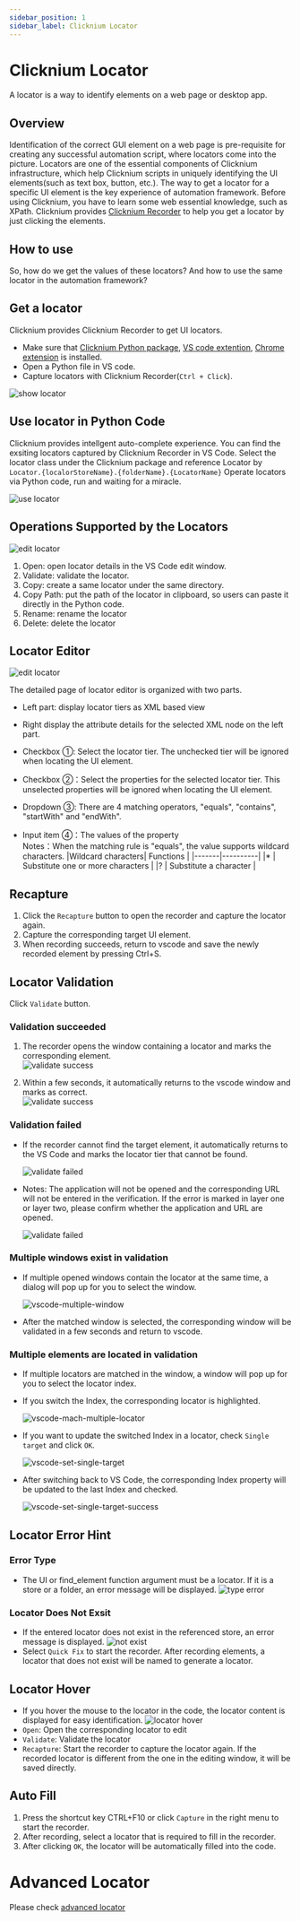 ```yaml
---
sidebar_position: 1
sidebar_label: Clicknium Locator
---
```

# Clicknium Locator
A locator is a way to identify elements on a web page or desktop app.   

## Overview 
Identification of the correct GUI element on a web page is pre-requisite for creating any successful automation script, where locators come into the picture. Locators are one of the essential components of Clicknium infrastructure, which help Clicknium scripts in uniquely identifying the UI elements(such as text box, button, etc.). 
The way to get a locator for a specific UI element is the key experience of automation framework. Before using Clicknium, you have to learn some web essential knowledge, such as XPath. Clicknium provides [Clicknium Recorder](./recorder/recorder.md) to help you get a locator by just clicking the elements. 

## How to use
So, how do we get the values of these locators? And how to use the same locator in the automation framework?

## Get a locator 
Clicknium provides Clicknium Recorder to get UI locators.  
- Make sure that [Clicknium Python package](./../references/python/python.md), [VS code extention](/tutorial/vscode/vscode.md), [Chrome extension](/tutorial/extensions/chromeextension.md) is installed. 
- Open a Python file in VS code. 
- Capture locators with Clicknium Recorder(`Ctrl + Click`).  

![show locator](./../img/showlocator.gif)  

## Use locator in Python Code
Clicknium provides intellgent auto-complete experience. You can find the exsiting locators captured by Clicknium Recorder in VS Code. Select the locator class under the Clicknium package and reference Locator by `Locator.{localorStoreName}.{folderName}.{LocatorName}`  Operate locators via Python code, run and waiting for a miracle. 

![use locator](./../img/uselocator.gif)


## Operations Supported by the Locators

  ![edit locator](../img/vscode-project-locator-menu.png)

1. Open: open locator details in the VS Code edit window. 
2. Validate: validate the locator.
3. Copy: create a same locator under the same directory.
4. Copy Path: put the path of the locator in clipboard, so users can paste it directly in the Python code.
5. Rename: rename the locator
6. Delete: delete the locator

## Locator Editor
  ![edit locator](../img/vscode-edit-locator.png)

The detailed page of locator editor is organized with two parts.
- Left part: display locator tiers as XML based view  
- Right display the attribute details for the selected XML node on the left part.  

- Checkbox ①: Select the locator tier. The unchecked tier will be ignored when locating the UI element.  
- Checkbox ②：Select the properties for the selected locator tier. This unselected properties will be ignored when locating the UI element.  
- Dropdown ③: There are 4 matching operators, "equals", "contains", "startWith" and "endWith".  
  
- Input item ④：The values of the property  
    Notes：When the matching rule is "equals", the value supports wildcard characters.
    |Wildcard characters| Functions                 |
    |-------|----------|
    |*    | Substitute one or more characters |
    |?    | Substitute a character      |

## Recapture
1. Click the `Recapture` button to open the recorder and capture the locator again.
2. Capture the corresponding target UI element.
3. When recording succeeds, return to vscode and save the newly recorded element by pressing Ctrl+S.


## Locator Validation
Click `Validate` button.

### Validation succeeded
1. The recorder opens the window containing a locator and marks the corresponding element.  
  ![validate success](../img/vscode-validate-success-recorder.png)

2. Within a few seconds, it automatically returns to the vscode window and marks as correct.  
  ![validate success](../img/vscode-validate-success.png)

### Validation failed
- If the recorder cannot find the target element, it automatically returns to the VS Code and marks the locator tier that cannot be found.

  ![validate failed](../img/vscode-validate-failed.png)
- Notes: The application will not be opened and the corresponding URL will not be entered in the verification. If the error is marked in layer one or layer two, please confirm whether the application and URL are opened.

  ![validate failed](../img/vscode-validate-process.png)

### Multiple windows exist in validation
- If multiple opened windows contain the locator at the same time, a dialog will pop up for you to select the window.

  ![vscode-multiple-window](../img/vscode-multiple-window.png)

- After the matched window is selected, the corresponding window will be validated in a few seconds and return to vscode.

### Multiple elements are located in validation
- If multiple locators are matched in the window, a window will pop up for you to select the locator index.  
- If you switch the Index, the corresponding locator is highlighted.
  
  ![vscode-mach-multiple-locator](../img/vscode-mach-multiple-locator.png)

- If you want to update the switched Index in a locator, check `Single target` and click `OK`. 
  
  ![vscode-set-single-target](../img/vscode-set-single-target.png)

- After switching back to VS Code, the corresponding Index property will be updated to the last Index and checked. 
  
  ![vscode-set-single-target-success](../img/vscode-set-single-target-success.png)


## Locator Error Hint
### Error Type
- The UI or find_element function argument must be a locator. If it is a store or a folder, an error message will be displayed.
![type error](../img/vscode-type-error.png)
### Locator Does Not Exsit
- If the entered locator does not exist in the referenced store, an error message is displayed.
![not exist](../img/vscode-locator-not-exist.png)
- Select `Quick Fix` to start the recorder. After recording elements, a locator that does not exist will be named to generate a locator.
  
## Locator Hover
- If you hover the mouse to the locator in the code, the locator content is displayed for easy identification.
![locator hover](../img/vscode-code-hover.png)
- `Open`: Open the corresponding locator to edit
- `Validate`: Validate the locator
- `Recapture`: Start the recorder to capture the locator again. If the recorded locator is different from the one in the editing window, it will be saved directly. 


## Auto Fill
1. Press the shortcut key CTRL+F10 or click  `Capture` in the right menu to start the recorder.
2. After recording, select a locator that is required to fill in the recorder.
3. After clicking `OK`, the locator will be automatically filled into the code.

# Advanced Locator
Please check [advanced locator](./../concepts/locator.md)